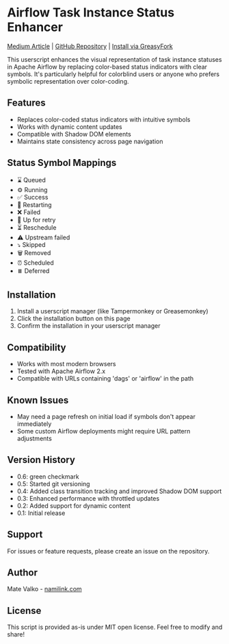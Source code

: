 # Airflow Task Instance Status Enhancer
[Medium Article](https://medium.com/namilink/making-apache-airflow-more-accessible-31667b55c55d)
| [GitHub Repository](https://github.com/vmatt/airflow-colorblind-status)
| [Install via GreasyFork](https://greasyfork.org/en/scripts/518865-airflow-task-instance-status-enhancer)

This userscript enhances the visual representation of task instance statuses in Apache Airflow by replacing color-based status indicators with clear symbols. It's particularly helpful for colorblind users or anyone who prefers symbolic representation over color-coding.

## Features
- Replaces color-coded status indicators with intuitive symbols
- Works with dynamic content updates
- Compatible with Shadow DOM elements
- Maintains state consistency across page navigation

## Status Symbol Mappings
- ⌛ Queued
- ⚙️ Running
- ✅ Success
- 🔄 Restarting
- ❌ Failed
- 🔁 Up for retry
- ⏳ Reschedule
- ⚠️ Upstream failed
- ⤵️ Skipped
- 🗑️ Removed
- ⏰ Scheduled
- ⏸️ Deferred

## Installation
1. Install a userscript manager (like Tampermonkey or Greasemonkey)
2. Click the installation button on this page
3. Confirm the installation in your userscript manager

## Compatibility
- Works with most modern browsers
- Tested with Apache Airflow 2.x
- Compatible with URLs containing 'dags' or 'airflow' in the path

## Known Issues
- May need a page refresh on initial load if symbols don't appear immediately
- Some custom Airflow deployments might require URL pattern adjustments

## Version History
- 0.6: green checkmark
- 0.5: Started git versioning
- 0.4: Added class transition tracking and improved Shadow DOM support
- 0.3: Enhanced performance with throttled updates
- 0.2: Added support for dynamic content
- 0.1: Initial release

## Support
For issues or feature requests, please create an issue on the repository.

## Author
Mate Valko - [namilink.com](https://namilink.com)

## License
This script is provided as-is under MIT open license. Feel free to modify and share!
